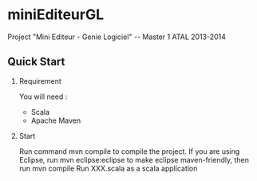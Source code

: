 miniEditeurGL
===============

Project "Mini Editeur - Genie Logiciel" -- Master 1 ATAL 2013-2014

Quick Start
-----------

1) Requirement

	You will need :
	- Scala
	- Apache Maven

2) Start

	Run command mvn compile to compile the project. If you are using Eclipse, run mvn eclipse:eclipse to make eclipse maven-friendly, then run mvn compile
	Run XXX.scala as a scala application
